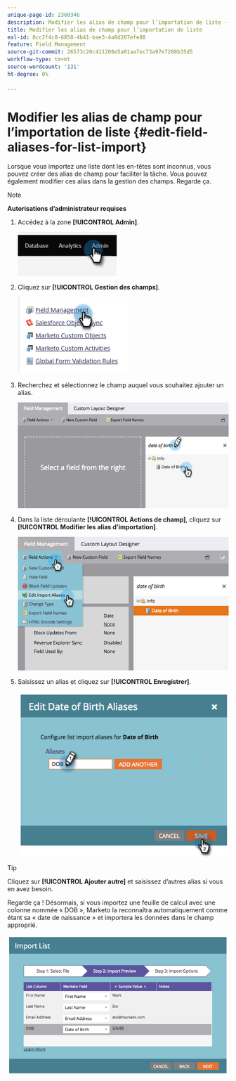 ```yaml
---
unique-page-id: 2360346
description: Modifier les alias de champ pour l’importation de liste - Documents Marketo - Documentation du produit
title: Modifier les alias de champ pour l’importation de liste
exl-id: 0cc2f4c8-6858-4b41-bae3-4a8d267efe88
feature: Field Management
source-git-commit: 26573c20c411208e5a01aa7ec73a97e7208b35d5
workflow-type: tm+mt
source-wordcount: '131'
ht-degree: 0%

---
```


# Modifier les alias de champ pour l’importation de liste {#edit-field-aliases-for-list-import}

Lorsque vous importez une liste dont les en-têtes sont inconnus, vous pouvez créer des alias de champ pour faciliter la tâche. Vous pouvez également modifier ces alias dans la gestion des champs. Regarde ça.

>[!NOTE]
>
>**Autorisations d’administrateur requises**

1. Accédez à la zone **[!UICONTROL Admin]**.

   ![](assets/edit-field-aliases-for-list-import-1.png)

1. Cliquez sur **[!UICONTROL Gestion des champs]**.

   ![](assets/edit-field-aliases-for-list-import-2.png)

1. Recherchez et sélectionnez le champ auquel vous souhaitez ajouter un alias.

   ![](assets/edit-field-aliases-for-list-import-3.png)

1. Dans la liste déroulante **[!UICONTROL Actions de champ]**, cliquez sur **[!UICONTROL Modifier les alias d’importation]**.

   ![](assets/edit-field-aliases-for-list-import-4.png)

1. Saisissez un alias et cliquez sur **[!UICONTROL Enregistrer]**.

   ![](assets/edit-field-aliases-for-list-import-5.png)

>[!TIP]
>
>Cliquez sur **[!UICONTROL Ajouter autre]** et saisissez d’autres alias si vous en avez besoin.

Regarde ça ! Désormais, si vous importez une feuille de calcul avec une colonne nommée « DOB », Marketo la reconnaîtra automatiquement comme étant sa « date de naissance » et importera les données dans le champ approprié.

![](assets/edit-field-aliases-for-list-import-6.png)
